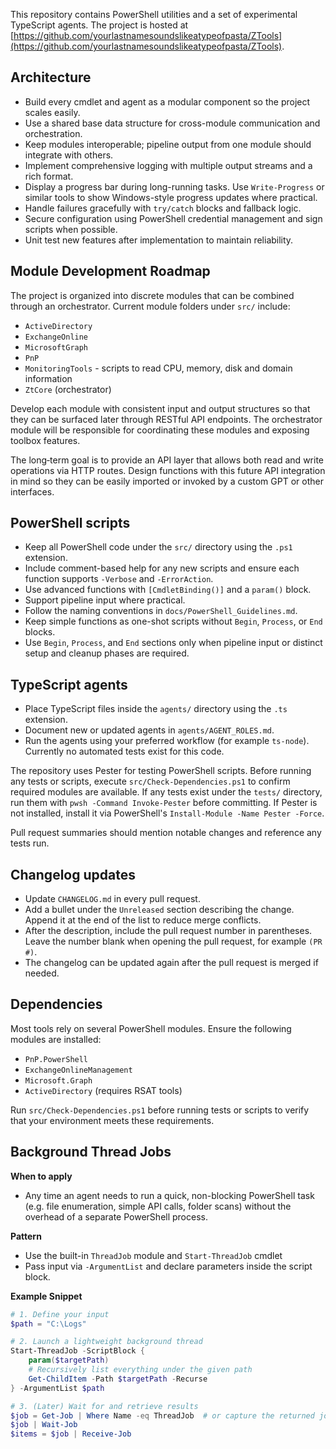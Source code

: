 This repository contains PowerShell utilities and a set of experimental TypeScript agents.
The project is hosted at [https://github.com/yourlastnamesoundslikeatypeofpasta/ZTools](https://github.com/yourlastnamesoundslikeatypeofpasta/ZTools).

## Architecture
- Build every cmdlet and agent as a modular component so the project scales easily.
- Use a shared base data structure for cross-module communication and orchestration.
- Keep modules interoperable; pipeline output from one module should integrate with others.
- Implement comprehensive logging with multiple output streams and a rich format.
- Display a progress bar during long-running tasks. Use `Write-Progress` or similar tools to show Windows-style progress updates where practical.
- Handle failures gracefully with `try/catch` blocks and fallback logic.
- Secure configuration using PowerShell credential management and sign scripts when possible.
- Unit test new features after implementation to maintain reliability.

## Module Development Roadmap

The project is organized into discrete modules that can be combined through an
orchestrator. Current module folders under `src/` include:

- `ActiveDirectory`
- `ExchangeOnline`
- `MicrosoftGraph`
- `PnP`
- `MonitoringTools` - scripts to read CPU, memory, disk and domain information
- `ZtCore` (orchestrator)

Develop each module with consistent input and output structures so that they can
be surfaced later through RESTful API endpoints. The orchestrator module will be
responsible for coordinating these modules and exposing toolbox features.

The long‑term goal is to provide an API layer that allows both read and write
operations via HTTP routes. Design functions with this future API integration in
mind so they can be easily imported or invoked by a custom GPT or other
interfaces.

## PowerShell scripts
- Keep all PowerShell code under the `src/` directory using the `.ps1` extension.
- Include comment-based help for any new scripts and ensure each function supports `-Verbose` and `-ErrorAction`.
- Use advanced functions with `[CmdletBinding()]` and a `param()` block.
- Support pipeline input where practical.
- Follow the naming conventions in `docs/PowerShell_Guidelines.md`.
- Keep simple functions as one-shot scripts without `Begin`, `Process`, or `End` blocks.
- Use `Begin`, `Process`, and `End` sections only when pipeline input or distinct setup and cleanup phases are required.

## TypeScript agents
- Place TypeScript files inside the `agents/` directory using the `.ts` extension.
- Document new or updated agents in `agents/AGENT_ROLES.md`.
 - Run the agents using your preferred workflow (for example `ts-node`). Currently no automated tests exist for this code.

The repository uses Pester for testing PowerShell scripts. Before running any tests or scripts, execute `src/Check-Dependencies.ps1` to confirm required modules are available. If any tests exist under the `tests/` directory, run them with `pwsh -Command Invoke-Pester` before committing. If Pester is not installed, install it via PowerShell's `Install-Module -Name Pester -Force`.

Pull request summaries should mention notable changes and reference any tests run.

## Changelog updates

- Update `CHANGELOG.md` in every pull request.
- Add a bullet under the `Unreleased` section describing the change.
  Append it at the end of the list to reduce merge conflicts.
- After the description, include the pull request number in parentheses.
  Leave the number blank when opening the pull request, for example `(PR #)`.
- The changelog can be updated again after the pull request is merged if needed.

## Dependencies

Most tools rely on several PowerShell modules. Ensure the following modules are installed:

- `PnP.PowerShell`
- `ExchangeOnlineManagement`
- `Microsoft.Graph`
- `ActiveDirectory` (requires RSAT tools)

Run `src/Check-Dependencies.ps1` before running tests or scripts to verify that your environment meets these requirements.

## Background Thread Jobs

**When to apply**
- Any time an agent needs to run a quick, non-blocking PowerShell task (e.g. file enumeration, simple API calls, folder scans) without the overhead of a separate PowerShell process.

**Pattern**
- Use the built-in `ThreadJob` module and `Start-ThreadJob` cmdlet
- Pass input via `-ArgumentList` and declare parameters inside the script block.

**Example Snippet**
```powershell
# 1. Define your input
$path = "C:\Logs"

# 2. Launch a lightweight background thread
Start-ThreadJob -ScriptBlock {
    param($targetPath)
    # Recursively list everything under the given path
    Get-ChildItem -Path $targetPath -Recurse
} -ArgumentList $path

# 3. (Later) Wait for and retrieve results
$job = Get-Job | Where Name -eq ThreadJob  # or capture the returned job
$job | Wait-Job
$items = $job | Receive-Job
```
